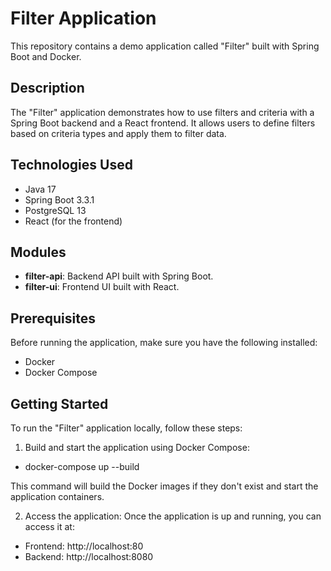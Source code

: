 # Filter Application

This repository contains a demo application called "Filter" built with Spring Boot and Docker.

## Description

The "Filter" application demonstrates how to use filters and criteria with a Spring Boot backend and a React frontend. It allows users to define filters based on criteria types and apply them to filter data.

## Technologies Used

- Java 17
- Spring Boot 3.3.1
- PostgreSQL 13
- React (for the frontend)

## Modules

- **filter-api**: Backend API built with Spring Boot.
- **filter-ui**: Frontend UI built with React.

## Prerequisites

Before running the application, make sure you have the following installed:

- Docker
- Docker Compose

## Getting Started

To run the "Filter" application locally, follow these steps:

1. Build and start the application using Docker Compose:
- docker-compose up --build
   
This command will build the Docker images if they don't exist and start the application containers.

2. Access the application:
   Once the application is up and running, you can access it at:
- Frontend: http://localhost:80
- Backend: http://localhost:8080